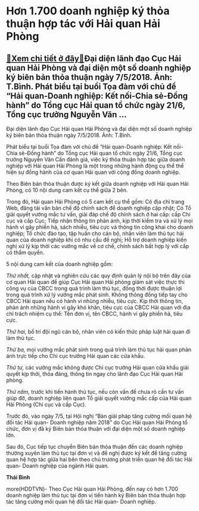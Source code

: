 Hơn 1.700 doanh nghiệp ký thỏa thuận hợp tác với Hải quan Hải Phòng
===================================================================

[:gift:Xem chi tiết ở đây:gift:](https://hddtvn.com/hon-1-700-doanh-nghiep-ky-thoa-thuan-hop-tac-voi-hai-quan-hai-phong/)Đại diện lãnh đạo Cục Hải quan Hải Phòng và đại diện một số doanh nghiệp ký biên bản thỏa thuận ngày 7/5/2018. Ảnh: T.Bình. Phát biểu tại buổi Tọa đàm với chủ đề “Hải quan-Doanh nghiệp: Kết nối-Chia sẻ-Đồng hành” do Tổng cục Hải quan tổ chức ngày 21/6, Tổng cục trưởng Nguyễn Văn …
-----------------------------------------------------------------------------------------------------------------------------------------------------------------------------------------------------------------------------------------------------------------------------------------







 






 Đại diện lãnh đạo Cục Hải quan Hải Phòng và đại diện một số doanh nghiệp ký biên bản thỏa thuận ngày 7/5/2018. Ảnh: T.Bình. 


Phát biểu tại buổi Tọa đàm với chủ đề “Hải quan-Doanh nghiệp: Kết nối-Chia sẻ-Đồng hành” do Tổng cục Hải quan tổ chức ngày 21/6, Tổng cục trưởng Nguyễn Văn Cẩn đánh giá, việc ký thỏa thuận hợp tác giữa doanh nghiệp với Hải quan Hải Phòng là một trong những hành động cụ thể thể hiện sự đồng hành của cơ quan Hải quan với cộng đồng doanh nghiệp.


Theo Biên bản thỏa thuận được ký kết giữa doanh nghiệp với Hải quan Hải Phòng, có 10 nội dung cam kết cụ thể giữa 2 bên.


Trong đó, Hải quan Hải Phòng có 5 cam kết cụ thể gồm: Có địa chỉ trang Web, đăng tải văn bản chế độ chính sách để doanh nghiệp cập nhật; Có Tổ giải quyết vướng mắc tư vấn, giải đáp chế độ chính sách ở hai cấp: cấp Chi cục và cấp Cục; Tiếp nhận thông tin phản ánh, kịp thời kiểm tra và xử lý mọi hành vi gây phiền hà, sách nhiễu, tiêu cực và thông tin công khai cho doanh nghiệp; Tổ chức đào tạo, tập huấn cho cán bộ, nhân viên làm thủ tục hải quan của doanh nghiệp khi có nhu cầu đề nghị; Hỗ trợ doanh nghiệp kiến nghị xử lý kịp thời các vướng mắc về cơ chế, chính sách bất hợp lý với cấp có thẩm quyền.


5 nội dung cam kết của doanh nghiệp gồm:


*Thứ nhất,* cập nhật và nghiên cứu các quy định quản lý nội bộ trên đây của cơ quan Hải quan để giúp Cục Hải quan Hải phòng giám sát việc thực thi công vụ của CBCC trong quá trình làm thủ tục, đồng thời được thuận lợi trong quá trình xử lý vướng mắc phát sinh. Không thông đồng tiếp tay cho CBCC Hải quan nếu có hành vi nhũng nhiễu, tiêu cực. Kịp thời thông tin, phản ánh những hành vi gây khó khăn, tiêu cực của CBCC Hải quan với địa chỉ trách nhiệm cụ thể: Tên đơn vị, tên CBCC, hành vi gây phiền hà, tiêu cực.


*Thứ hai,* bố trí đội ngũ cán bộ, nhân viên có kiến thức pháp luật hải quan đi làm thủ tục.


*Thứ ba,* mọi vướng mắc phát sinh trong quá trình làm thủ tục hải quan phản ánh trực tiếp cho Chi cục trưởng Hải quan các cửa khẩu.


*Thứ tư,* các vướng mắc không được Chi cục trưởng Hải quan cửa khẩu giải quyết kịp thời, thỏa đáng, thông tin ngay cho lãnh đạo Cục Hải quan Hải phòng.


*Thứ năm,* trước khi tiến hành thủ tục, nếu còn vấn đề chưa rõ cần tư vấn giúp đỡ, doanh nghiệp liên quan Tổ giải quyết vướng mắc cấp của Hải quan Hải Phòng (Chi cục và cấp Cục).


Trước đó, vào ngày 7/5, tại Hội nghị “Bàn giải pháp tăng cường mối quan hệ đối tác Hải quan- Doanh nghiệp năm 2018” do Cục Hải quan Hải Phòng tổ chức, đơn vị đã ký Biên bản thỏa thuận với đại diện một số doanh nghiệp lớn.


Sau đó, Cục tiếp tục chuyển Biên bản thỏa thuận đến các doanh nghiệp thường xuyên làm thủ tục tại đơn vị và đề nghị được ký kết để tăng cường quan hệ hợp tác giữa hai bên theo chủ trương phát triển quan hệ đối tác Hải quan- Doanh nghiệp của ngành Hải quan.






**Thái Bình**



more(HDDTVN)- Theo Cục Hải quan Hải Phòng, đến nay có hơn 1.700 doanh nghiệp làm thủ tục tại đơn vị tiến hành ký Biên bản thỏa thuận hợp tác tăng cường mối quan hệ đối tác Hải quan- Doanh nghiêp.

